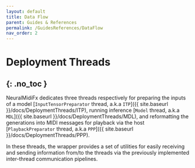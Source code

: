 ```yaml
---
layout: default
title: Data Flow
parent: Guides & References
permalink: /GuidesReferences/DataFlow
nav_order: 2
---
```


# Deployment Threads
{: .no_toc }
---

NeuralMidiFx dedicates three threads respectively for preparing the inputs of a model [`InputTensorPreparator` thread, a.k.a `ITP`]({{ site.baseurl }}/docs/DeploymentThreads/ITP),
running inference [`Model` thread, a.k.a `MDL`]({{ site.baseurl }}/docs/DeploymentThreads/MDL), and reformatting the generations into MIDI messages for playback 
via the host  [`PlaybackPreparator` thread, a.k.a `PPP`]({{ site.baseurl }}/docs/DeploymentThreads/PPP).

In these threads, the wrapper provides a set of utilities for easily receiving and sending information from/to the 
threads via the previously implemented inter-thread communication pipelines.

<object data="https://neuralmidifx.github.io/assets/quickguide.pdf" width="1000" height="1000" type='application/pdf'></object>

